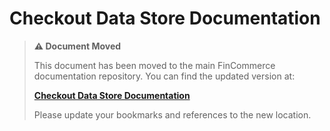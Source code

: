 # Checkout Data Store Documentation

> **⚠️ Document Moved**
> 
> This document has been moved to the main FinCommerce documentation repository. You can find the updated version at:
> 
> **[Checkout Data Store Documentation](https://github.com/dieselfox1/fincommerce/tree/trunk/docs/block-development/reference/data-store/checkout.md)**
> 
> Please update your bookmarks and references to the new location.
